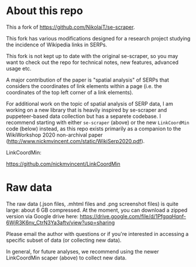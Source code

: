 # About this repo
This a fork of https://github.com/NikolaiT/se-scraper.

This fork has various modifications designed for a research project studying the incidence of Wikipedia links in SERPs.

This fork is not kept up to date with the original se-scraper, so you may want to check out the repo for technical notes, new features, advanced usage etc.

A major contribution of the paper is "spatial analysis" of SERPs that considers the coordinates of link elements within a page (i.e. the coordinates of the top left corner of a link elements).

For additional work on the topic of spatial analysis of SERP data, I am working on a new library that is heavily inspired by se-scraper and puppeteer-based data collection but has a separete codebase. I recommend starting with either `se-scraper` (above) or the new `LinkCoordMin` code (below) instead, as this repo exists primarily as a companion to the WikiWorkshop 2020 non-archival paper (http://www.nickmvincent.com/static/WikiSerp2020.pdf).

LinkCoordMin:

https://github.com/nickmvincent/LinkCoordMin


# Raw data
The raw data (.json files, .mhtml files and .png screenshot files) is quite large: about 6 GB compressed. At the moment, you can download a zipped version via Google drive here:
https://drive.google.com/file/d/1PfgqqHqnf-6WjR3K6nv_CtrN3Ya3aftv/view?usp=sharing

Please email the author with questions or if you're interested in accessing a specific subset of data (or collecting new data).

In general, for future analyses, we recommend using the newer LinkCoordMin scaper (above) to collect new data.
 
